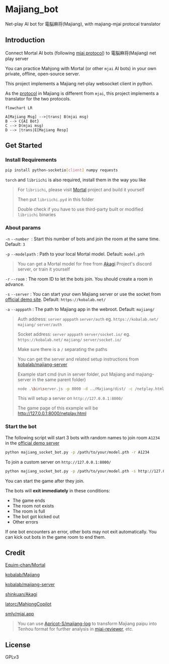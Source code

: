 # Majiang_bot
Net-play AI bot for 電脳麻将(Majiang), with majiang-mjai protocal translator

## Introduction

Connect Mortal AI bots (following [mjai protocol](https://mjai.app/docs/mjai-protocol)) to 電脳麻将(Majiang) net play server

You can practice Mahjong with Mortal (or other `mjai` AI bots) in your own private, offline, open-source server.

This project implements a Majiang net-play websocket client in python.

As the [protocol](https://github.com/kobalab/majiang-core/wiki) in Majiang is different from `mjai`, this project implements a translator for the two protocols.

```mermaid
flowchart LR

A[Majiang Msg] -->|trans| B(mjai msg)
B --> C{AI Bot}
C --> D(mjai msg)
D --> |trans|E[Majiang Resp]
```

## Get Started

### Install Requirements

```bash
pip install python-socketio[client] numpy requests
```

 `torch` and `libriichi` is also required, install them in the way you like

> For `libriichi`, please visit [Mortal](https://github.com/Equim-chan/Mortal/tree/main/libriichi) project and build it yourself
>
> Then put `libriichi.pyd` in this folder
>
> Double check if you have to use third-party built or modified `libriichi`  binaries

### About params

`-n` `--number `: Start this number of bots and join the room at the same time. Default: `3`

`-p` `--modelpath` : Path to your local Mortal model. Default: `model.pth`

> You can get a Mortal model for free from [Akagi](https://github.com/shinkuan/Akagi/) Project's discord server, or train it yourself

`-r` `--room` : The room ID to let the bots join. You should create a room in advance.

`-s` `--server` : You can start your own Majiang server or use the socket from [official demo site](https://kobalab.net/majiang/netplay.html). Default: `https://kobalab.net/`

`-a` `--apppath` : The path to Majiang app in the webroot. Default: `majiang/`

> Auth address: `server` `apppath` `server/auth`  eg. `https://kobalab.net/` `majiang/` `server/auth`
>
> Socket address: `server` `apppath` `server/socket.io/`  eg. `https://kobalab.net/` `majiang/` `server/socket.io/`
>
> Make sure there is a `/` separating the paths

> You can get the server and related setup instructions from [kobalab/majiang-server](https://github.com/kobalab/majiang-server)
>
> Example start cmd (run in server folder, put Majiang and majiang-server in the same parent folder) 
>
> ```bash
> node .\bin\server.js -p 8000 -d ../Majiang/dist/ -c /netplay.html
> ```
>
> This will setup a server on `http://127.0.0.1:8000/` 
>
> The game page of this example will be http://127.0.0.1:8000/netplay.html

### Start the bot

The following script will start 3 bots with random names to join room `A1234` in the [official demo server](https://kobalab.net/majiang/netplay.html)

```bash
python majiang_socket_bot.py -p /path/to/your/model.pth -r A1234
```

To join a custom server on `http://127.0.0.1:8000/`

```bash
python majiang_socket_bot.py -p /path/to/your/model.pth -s http://127.0.0.1:8000/ -a '' -r A1234
```

You can start the game after they join.

The bots will **exit immediately** in these conditions:

- The game ends
- The room not exists
- The room is full
- The bot got kicked out
- Other errors

If one bot encounters an error, other bots may not exit automatically. You can kick out bots in the game room to end them.

## Credit

[Equim-chan/Mortal](https://github.com/Equim-chan/Mortal)

[kobalab/Majiang](https://github.com/kobalab/Majiang)

[kobalab/majiang-server](https://github.com/kobalab/majiang-server)

[shinkuan/Akagi](https://github.com/shinkuan/Akagi/)

[latorc/MahjongCopilot](https://github.com/latorc/MahjongCopilot)

[smly/mjai.app](https://github.com/smly/mjai.app)

> You can use [Apricot-S/majiang-log](https://github.com/Apricot-S/majiang-log) to transform Majiang paipu into Tenhou format for further analysis in [mjai-reviewer](https://mjai.ekyu.moe/), etc.

## License

GPLv3